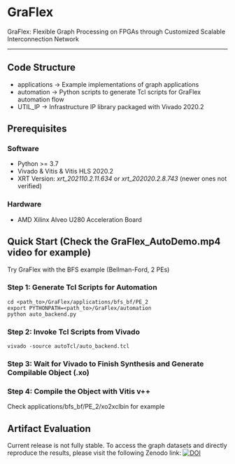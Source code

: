 # GraFlex
<!---
[![DOI](https://zenodo.org/badge/DOI/10.5281/zenodo.10416731.svg)](https://doi.org/10.5281/zenodo.10416731)
--->

GraFlex: Flexible Graph Processing on FPGAs through Customized Scalable Interconnection Network

---

## Code Structure
- applications -> Example implementations of graph applications
- automation -> Python scripts to generate Tcl scripts for GraFlex automation flow
- UTIL_IP -> Infrastructure IP library packaged with Vivado 2020.2

## Prerequisites
### Software
- Python >= 3.7
- Vivado & Vitis & Vitis HLS 2020.2
- XRT Version: *xrt_202110.2.11.634* or *xrt_202020.2.8.743* (newer ones not verified)
### Hardware
- AMD Xilinx Alveo U280 Acceleration Board

## Quick Start (Check the GraFlex_AutoDemo.mp4 video for example)
Try GraFlex with the BFS example (Bellman-Ford, 2 PEs)
### Step 1: Generate Tcl Scripts for Automation
`cd <path_to>/GraFlex/applications/bfs_bf/PE_2`\
`export PYTHONPATH=<path_to>/GraFlex/automation`\
`python auto_backend.py`

### Step 2: Invoke Tcl Scripts from Vivado
`vivado -source autoTcl/auto_backend.tcl`

### Step 3: Wait for Vivado to Finish Synthesis and Generate Compilable Object (.xo)
### Step 4: Compile the Object with Vitis v++
Check applications/bfs_bf/PE_2/xo2xclbin for example

## Artifact Evaluation
Current release is not fully stable. To access the graph datasets and directly reproduce the results, please visit the following Zenodo link:
[![DOI](https://zenodo.org/badge/DOI/10.5281/zenodo.10450444.svg)](https://doi.org/10.5281/zenodo.10450444)
<!---
> [GraFlex_FPGA24_AE](https://hkustconnect-my.sharepoint.com/:f:/g/personal/csuae_connect_ust_hk/EupDPx5WCC9Auo7X8-OhTXsBLQWv4-FL87pnrYbjh2VXhA?e=Qffsfd)
--->
